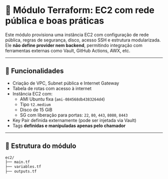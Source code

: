 # 🧱 Módulo Terraform: EC2 com rede pública e boas práticas

Este módulo provisiona uma instância EC2 com configuração de rede pública, regras de segurança, disco, acesso SSH e estrutura modularizada. Ele **não define provider nem backend**, permitindo integração com ferramentas externas como Vault, GitHub Actions, AWX, etc.

---

## 🚀 Funcionalidades

- Criação de VPC, Subnet pública e Internet Gateway
- Tabela de rotas com acesso à internet
- Instância EC2 com:
  - AMI Ubuntu fixa (`ami-084568db4383264d4`)
  - Tipo `t2.medium`
  - Disco de 15 GiB
  - SG com liberação para portas: `22`, `80`, `443`, `8080`, `8443`
- Key Pair definida externamente (pode ser injetada via Vault)
- Tags **definidas e manipuladas apenas pelo chamador**

---

## 📁 Estrutura do módulo

```bash
ec2/
├── main.tf
├── variables.tf
├── outputs.tf